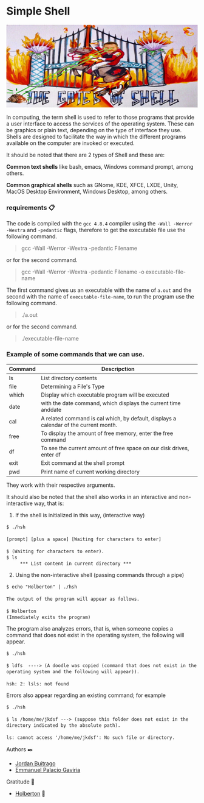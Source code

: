 # Simple Shell

![Shell_holberton](./img/shell.png "shell-logo")

In computing, the term shell is used to refer to those programs that provide a user interface to access the services of the operating system. These can be graphics or plain text, depending on the type of interface they use. Shells are designed to facilitate the way in which the different programs available on the computer are invoked or executed.

It should be noted that there are 2 types of Shell and these are:

**Common text shells** like bash, emacs, Windows command prompt, among others.

**Common graphical shells** such as GNome, KDE, XFCE, LXDE, Unity, MacOS Desktop Environment, Windows Desktop, among others.


### requirements 📋

The code is compiled with the ```gcc 4.8.4``` compiler using the ```-Wall -Werror -Wextra``` and ```-pedantic``` flags, therefore to get the executable file use the following command.


> gcc -Wall -Werror -Wextra -pedantic Filename

or for the second command.

> gcc -Wall -Werror -Wextra -pedantic Filename -o executable-file-name

The first command gives us an executable with the name of ```a.out``` and the second with the name of ```executable-file-name```, to run the program use the following command.

> ./a.out

or for the second command.

> ./executable-file-name

### Example of some commands that we can use.

| Command           | Descripction                                                                                 |
| ----------------- | -------------------------------------------------------------------------------------------- |
| ls                | List directory contents                                                                      |
| file              | Determining a File's Type                                                                    |
| which             | Display which executable program will be executed                                            |
| date              | with the  date  command, which displays the current time anddate                             |
| cal               | A related command is cal which, by default, displays a calendar of the current month.        |
| free              | To display the amount of free memory, enter the free command                                 |     
| df                | To see the current amount of free space on our disk drives, enter df                         |
| exit              | Exit command at the shell prompt                                                             |
| pwd               | Print name of current working directory                                                      |

They work with their respective arguments.

It should also be noted that the shell also works in an interactive and non-interactive way, that is:

1. If the shell is initialized in this way, (interactive way)
```
$ ./hsh

[prompt] [plus a space] [Waiting for characters to enter]

$ (Waiting for characters to enter).
$ ls
     *** List content in current directory ***
```

2. Using the non-interactive shell (passing commands through a pipe)

```
$ echo "Holberton" | ./hsh

The output of the program will appear as follows.

$ Holberton 
(Immediately exits the program)
```

The program also analyzes errors, that is, when someone copies a command that does not exist in the operating system, the following will appear.

```
$ ./hsh

$ ldfs  ----> (A doodle was copied (command that does not exist in the operating system and the following will appear)).

hsh: 2: lsls: not found
```
Errors also appear regarding an existing command; for example

```
$ ./hsh

$ ls /home/me/jkdsf ---> (suppose this folder does not exist in the directory indicated by the absolute path).

ls: cannot access '/home/me/jkdsf': No such file or directory.
```

Authors ✒️

* [Jordan Buitrago](https://github.com/jordanbsandoval) 
* [Emmanuel Palacio Gaviria](https://github.com/epg01)

Gratitude 🙇‍
* [Holberton](https://www.holbertonschool.com/co)  :yellow_heart:
